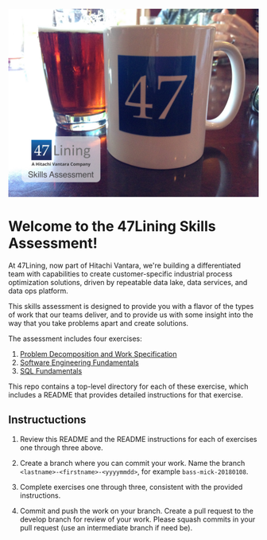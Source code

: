 ![alt text](assets/SkillsAssessmentImage1024.jpg?raw=true)

Welcome to the 47Lining Skills Assessment!
==========================================

At 47Lining, now part of Hitachi Vantara, we're building a differentiated
team with capabilities to create customer-specific industrial process
optimization solutions, driven by repeatable data lake, data services, and
data ops platform.

This skills assessment is designed to provide you with a flavor of the types
of work that our teams deliver, and to provide us with some insight into
the way that you take problems apart and create solutions.

The assessment includes four exercises:

1. [Problem Decomposition and Work Specification](1-decomposition/README.md)
2. [Software Engineering Fundamentals](2-software-engineering/README.md)
3. [SQL Fundamentals](3-sql/README.md)

This repo contains a top-level directory for each of these exercise, which includes a README that provides detailed instructions for that exercise.

Instructuctions
---------------

1. Review this README and the README instructions for each of
   exercises one through three above.

2. Create a branch where you can commit your work. Name the branch
   ```<lastname>-<firstname>-<yyyymmdd>```, for example
   ```bass-mick-20180108```.

3. Complete exercises one through three, consistent with the provided
   instructions.

4. Commit and push the work on your branch. Create a pull request to
   the develop branch for review of your work. Please squash commits
   in your pull request (use an intermediate branch if need be).
